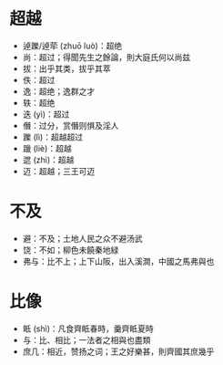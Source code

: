 # 超越
* 逴躒/逴荦 (zhuō luò)：超绝
* 尚：超过；得聞先生之餘論，則大庭氏何以尚兹
* 拔：出乎其类，拔乎其萃
* 佚：超过
* 逸：超绝；逸群之才
* 轶：超绝
* 迭 (yì)：超过
* 僭：过分，赏僭则惧及淫人
* 躒 (lì)：超越超过
* 躐 (liè)：超越
* 迣 (zhì)：超越
* 迈：超越；三王可迈
# 不及
* 避：不及；土地人民之众不避汤武
* 饶：不如；柳色未饒秦地緑
* 弗与：比不上；上下山阪，出入溪澗，中國之馬弗與也
# 比像
* 眡 (shì)：凡食齊眡春時，羹齊眡夏時
* 与：比、相比；一法者之相與也盡類
* 庶几：相近，赞扬之词；王之好樂甚，則齊國其庶幾乎
